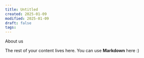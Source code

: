 ```yaml
---
title: Untitled
created: 2025-01-09
modified: 2025-01-09
draft: false
tags:
---
```


About us

The rest of your content lives here. You can use **Markdown** here :)
